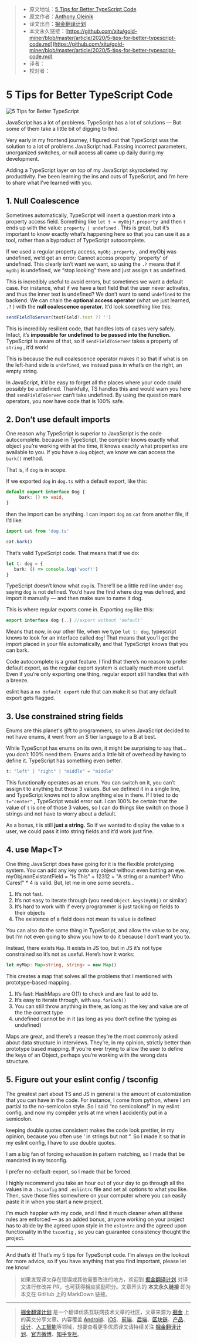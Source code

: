 > * 原文地址：[5 Tips for Better TypeScript Code](https://levelup.gitconnected.com/5-tips-for-better-typescript-code-5603c26206ef)
> * 原文作者：[Anthony Oleinik](https://medium.com/@anth-oleinik)
> * 译文出自：[掘金翻译计划](https://github.com/xitu/gold-miner)
> * 本文永久链接：[https://github.com/xitu/gold-miner/blob/master/article/2020/5-tips-for-better-typescript-code.md](https://github.com/xitu/gold-miner/blob/master/article/2020/5-tips-for-better-typescript-code.md)
> * 译者：
> * 校对者：

# 5 Tips for Better TypeScript Code

![5 Tips for Better TypeScript](https://cdn-images-1.medium.com/max/2000/1*VGWjFbzekvE7WD3e5fGQHQ.png)

JavaScript has a lot of problems. TypeScript has a lot of solutions — But some of them take a little bit of digging to find.

Very early in my frontend journey, I figured out that TypeScript was the solution to a lot of problems JavaScript had. Passing incorrect parameters, unorganized switches, or null access all came up daily during my development.

Adding a TypeScript layer on top of my JavaScript skyrocketed my productivity. I’ve been learning the ins and outs of TypeScript, and I’m here to share what I’ve learned with you.

## 1. Null Coalescence

Sometimes automatically, TypeScript will insert a question mark into a property access field. Something like `let t = myObj?.property `and then `t` ends up with the value: `property | undefined` . This is great, but it’s important to know exactly what’s happening here so that you can use it as a tool, rather than a byproduct of TypeScript autocomplete.

If we used a regular property access, `myObj.property` , and myObj was undefined, we’d get an error: Cannot access property 'property' of undefined. This clearly isn’t want we want, so using the `.?` means that if `myObj` is undefined, we “stop looking” there and just assign `t` as undefined.

This is incredibly useful to avoid errors, but sometimes we want a default case. For instance, what if we have a text field that the user never activates, and thus the inner text is undefined? We don’t want to send `undefined` to the backend. We can chain the **optional access operator** (what we just learned, `.?` ) with the **null coalescence operator.** It’d look something like this:

```ts
sendFieldToServer(textField?.text ?? '')
```

This is incredibly resilient code, that handles lots of cases very safely. Infact, it’s **impossible for undefined to be passed into the function.** TypeScript is aware of that, so if `sendFieldToServer` takes a property of `string` , it’d work!

This is because the null coalescence operator makes it so that if what is on the left-hand side is `undefined`, we instead pass in what’s on the right, an empty string.

In JavaScript, it’d be easy to forget all the places where your code could possibly be undefined. Thankfully, TS handles this and would warn you here that `sendFieldToServer` can’t take undefined. By using the question mark operators, you now have code that is 100% safe.

## 2. Don’t use default imports

One reason why TypeScript is superior to JavaScript is the code autocomplete. because in TypeScript, the compiler knows exactly what object you’re working with at the time, it knows exactly what properties are available to you. If you have a `dog` object, we know we can access the `bark()` method.

That is, if `dog` is in scope.

If we exported `dog` in `dog.ts` with a default export, like this:

```ts
default export interface Dog {
     bark: () => void,
}
```

then the import can be anything. I can import `dog` as `cat` from another file, if I’d like:

```ts
import cat from 'dog.ts'

cat.bark()
```

That’s valid TypeScript code. That means that if we do:

```ts
let t: dog = {
   bark: () => console.log('woof!')
}
```

TypeScript doesn’t know what `dog` is. There’ll be a little red line under `dog` saying `dog` is not defined. You’d have the find where dog was defined, and import it manually — and then make sure to name it dog.

This is where regular exports come in. Exporting `dog` like this:

```ts
export interface dog {..} //export without 'default'
```

Means that now, in our other file, when we type `let t: dog`, typescript knows to look for an interface called `dog`! That means that you’ll get the import placed in your file automatically, and that TypeScript knows that you can bark.

Code autocomplete is a great feature. I find that there’s no reason to prefer default export, as the regular export system is actually much more useful. Even if you’re only exporting one thing, regular export still handles that with a breeze.

eslint has a `no default export` rule that can make it so that any default export gets flagged.

## 3. Use constrained string fields

Enums are this planet's gift to programmers, so when JavaScript decided to not have enums, it went from an S tier language to a B at best.

While TypeScript has enums on its own, it might be surprising to say that… you don’t 100% need them. Enums add a little bit of overhead by having to define it. TypeScript has something even better.

```ts
t: "left" | "right" | "middle" = "middle"
```

This functionally operates as an enum. You can switch on it, you can’t assign t to anything but those 3 values. But we defined it in a single line, and TypeScript knows not to allow anything else in there. If I tried to do `t="center"` , TypeScript would error out. I can 100% be certain that the value of `t` is one of those 3 values, so I can do things like switch on those 3 strings and not have to worry about a default.

As a bonus, t is still **just a string.** So if we wanted to display the value to a user, we could pass it into string fields and it’d work just fine.

## 4. use Map\<T>

One thing JavaScript does have going for it is the flexible prototyping system. You can add any key onto any object without even batting an eye. myObj.nonExistantField = "Is This" + 12312 + "A string or a number? Who Cares!" * 4 is valid. But, let me in one some secrets…

1. It’s not fast.
2. It’s not easy to iterate through (you need `Object.keys(myObj)` or similar)
3. It’s hard to work with if every programmer is just tacking on fields to their objects
4. The existence of a field does not mean its value is defined

You can also do the same thing in TypeScript, and allow the value to be any, but I’m not even going to show you how to do it because I don’t want you to.

Instead, there exists `Map`. It exists in JS too, but in JS it’s not type constrained so it’s not as useful. Here’s how it works:

```ts
let myMap: Map<string, string> = new Map()
```

This creates a map that solves all the problems that I mentioned with prototype-based mapping.

1. It’s fast: HashMaps are O(1) to check and are fast to add to.
2. It’s easy to iterate through, with `map.forEach()`
3. You can still throw anything in there, as long as the key and value are of the the correct type
4. undefined cannot be in it (as long as you don’t define the typing as undefined)

Maps are great, and there’s a reason they’re the most commonly asked about data structure in interviews. They’re, in my opinion, strictly better than prototype based mapping. If you’re ever trying to allow the user to define the keys of an Object, perhaps you’re working with the wrong data structure.

## 5. Figure out your eslint config / tsconfig

The greatest part about TS and JS in general is the amount of customization that you can have in the code. For instance, I come from python, where I am partial to the no-semicolon style. So I said “no semicolons!” in my eslint config, and now my compiler yells at me when I accidently put in a semicolon.

keeping double quotes consistent makes the code look prettier, in my opinion, because you often use ‘ in strings but not “. So I made it so that in my eslint config, I have to use double quotes.

I am a big fan of forcing exhaustion in pattern matching, so I made that be mandated in my tsconfig.

I prefer no-default-export, so I made that be forced.

I highly recommend you take an hour out of your day to go through all the values in a `.tsconfig` and `.eslintrc` file and set all options to what you like. Then, save those files somewhere on your computer where you can easily paste it in when you start a new project.

I’m much happier with my code, and I find it much cleaner when all these rules are enforced — as an added bonus, anyone working on your project has to abide by the agreed upon style in the `eslintrc` and the agreed upon functionality in the `tsconfig` , so you can guarantee consistency thought the project.

---

And that’s it! That’s my 5 tips for TypeScript code. I’m always on the lookout for more advice, so if you have anything that you find important, please let me know!

> 如果发现译文存在错误或其他需要改进的地方，欢迎到 [掘金翻译计划](https://github.com/xitu/gold-miner) 对译文进行修改并 PR，也可获得相应奖励积分。文章开头的 **本文永久链接** 即为本文在 GitHub 上的 MarkDown 链接。

---

> [掘金翻译计划](https://github.com/xitu/gold-miner) 是一个翻译优质互联网技术文章的社区，文章来源为 [掘金](https://juejin.im) 上的英文分享文章。内容覆盖 [Android](https://github.com/xitu/gold-miner#android)、[iOS](https://github.com/xitu/gold-miner#ios)、[前端](https://github.com/xitu/gold-miner#前端)、[后端](https://github.com/xitu/gold-miner#后端)、[区块链](https://github.com/xitu/gold-miner#区块链)、[产品](https://github.com/xitu/gold-miner#产品)、[设计](https://github.com/xitu/gold-miner#设计)、[人工智能](https://github.com/xitu/gold-miner#人工智能)等领域，想要查看更多优质译文请持续关注 [掘金翻译计划](https://github.com/xitu/gold-miner)、[官方微博](http://weibo.com/juejinfanyi)、[知乎专栏](https://zhuanlan.zhihu.com/juejinfanyi)。
